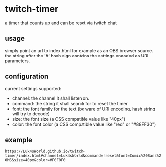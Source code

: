 # twitch-timer
a timer that counts up and can be reset via twitch chat  

## usage
simply point an url to index.html for example as an OBS browser source.  
the string after the '#' hash sign contains the settings encoded as URI parameters.  

## configuration
current settings supported:
* channel: the channel it shall listen on.
* command: the string it shall search for to reset the timer
* font: the font family for the text (be ware of URI encoding, hash string will try to decode)
* size: the font size (a CSS compatible value like "40px")
* color: the font color (a CSS compatible value like "red" or "#88FF30")

## example
  
`https://Luk4sWorld.github.io/twitch-timer/index.html#channel=Luk4sWorld&command=!reset&font=Comic%20Sans%20MS&size=40px&color=#F0F0F0`  
